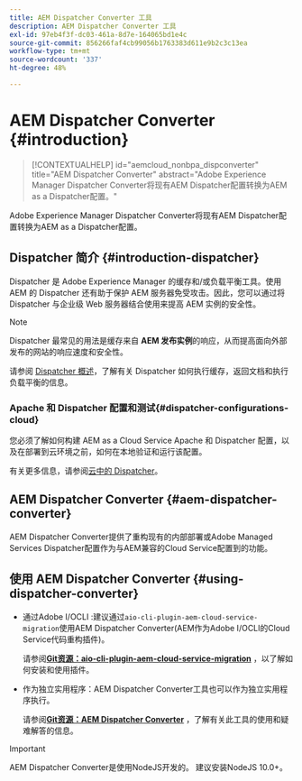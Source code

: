 ```yaml
---
title: AEM Dispatcher Converter 工具
description: AEM Dispatcher Converter 工具
exl-id: 97eb4f3f-dc03-461a-8d7e-164065bd1e4c
source-git-commit: 856266faf4cb99056b1763383d611e9b2c3c13ea
workflow-type: tm+mt
source-wordcount: '337'
ht-degree: 48%

---
```


# AEM Dispatcher Converter {#introduction}

>[!CONTEXTUALHELP]
>id="aemcloud_nonbpa_dispconverter"
>title="AEM Dispatcher Converter"
>abstract="Adobe Experience Manager Dispatcher Converter将现有AEM Dispatcher配置转换为AEM as a Dispatcher配置。"

Adobe Experience Manager Dispatcher Converter将现有AEM Dispatcher配置转换为AEM as a Dispatcher配置。

## Dispatcher 简介 {#introduction-dispatcher}

Dispatcher 是 Adobe Experience Manager 的缓存和/或负载平衡工具。使用 AEM 的 Dispatcher 还有助于保护 AEM 服务器免受攻击。因此，您可以通过将 Dispatcher 与企业级 Web 服务器结合使用来提高 AEM 实例的安全性。

>[!NOTE]
>Dispatcher 最常见的用法是缓存来自 **AEM 发布实例**&#x200B;的响应，从而提高面向外部发布的网站的响应速度和安全性。

请参阅 [Dispatcher 概述](https://experienceleague.adobe.com/docs/experience-manager-dispatcher/using/dispatcher.html?lang=zh-Hans)，了解有关 Dispatcher 如何执行缓存，返回文档和执行负载平衡的信息。

### Apache 和 Dispatcher 配置和测试{#dispatcher-configurations-cloud}

您必须了解如何构建 AEM as a Cloud Service Apache 和 Dispatcher 配置，以及在部署到云环境之前，如何在本地验证和运行该配置。

有关更多信息，请参阅[云中的 Dispatcher](https://experienceleague.adobe.com/docs/experience-manager-cloud-service/implementing/content-delivery/disp-overview.html)。

## AEM Dispatcher Converter {#aem-dispatcher-converter}

AEM Dispatcher Converter提供了重构现有的内部部署或Adobe Managed Services Dispatcher配置作为与AEM兼容的Cloud Service配置到的功能。

## 使用 AEM Dispatcher Converter {#using-dispatcher-converter}

* 通过Adobe I/OCLI :建议通过`aio-cli-plugin-aem-cloud-service-migration`使用AEM Dispatcher Converter(AEM作为Adobe I/OCLI的Cloud Service代码重构插件)。

   请参阅&#x200B;**[Git资源：aio-cli-plugin-aem-cloud-service-migration](https://github.com/adobe/aio-cli-plugin-aem-cloud-service-migration#introduction)** ，以了解如何安装和使用插件。

* 作为独立实用程序：AEM Dispatcher Converter工具也可以作为独立实用程序执行。

   请参阅&#x200B;**[Git资源：AEM Dispatcher Converter](https://github.com/adobe/aem-cloud-service-source-migration/tree/master/packages/dispatcher-converter)** ，了解有关此工具的使用和疑难解答的信息。

>[!IMPORTANT]
>AEM Dispatcher Converter是使用NodeJS开发的。 建议安装NodeJS 10.0+。
